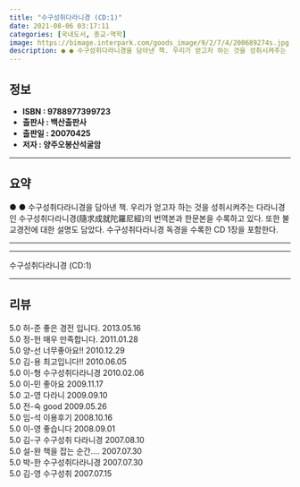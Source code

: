 ```yaml
---
title: "수구성취다라니경 (CD:1)"
date: 2021-08-06 03:17:11
categories: [국내도서, 종교-역학]
image: https://bimage.interpark.com/goods_image/9/2/7/4/200689274s.jpg
description: ● ● 수구성취다라니경을 담아낸 책. 우리가 얻고자 하는 것을 성취시켜주는 다라니경인 수구성취다라니경(隨求成就陀羅尼經)의 번역본과 한문본을 수록하고 있다. 또한 불교경전에 대한 설명도 담았다. 수구성취다라니경 독경을 수록한 CD 1장을 포함한다.
---
```


## **정보**

- **ISBN : 9788977399723**
- **출판사 : 백산출판사**
- **출판일 : 20070425**
- **저자 : 양주오봉산석굴암**

------



## **요약**

●  ●  수구성취다라니경을 담아낸 책. 우리가 얻고자 하는 것을 성취시켜주는 다라니경인 수구성취다라니경(隨求成就陀羅尼經)의 번역본과 한문본을 수록하고 있다. 또한 불교경전에 대한 설명도 담았다. 수구성취다라니경 독경을 수록한 CD 1장을 포함한다.

------



------


수구성취다라니경 (CD:1) 

------


## **리뷰** 

5.0 허-준 좋은 경전 입니다. 2013.05.16 <br/>5.0 정-헌 매우 만족합니다. 2011.01.28 <br/>5.0 양-선 너무좋아요!! 2010.12.29 <br/>5.0 김-용 최고입니다!! 2010.06.05 <br/>5.0 이-형 수구성취다라니경 2010.02.06 <br/>5.0 이-민 좋아요 2009.11.17 <br/>5.0 고-영 다라니 2009.09.10 <br/>5.0 전-숙 good 2009.05.26 <br/>5.0 임-석 이용후기 2008.10.16 <br/>5.0 이-영 좋습니다 2008.09.01 <br/>5.0 김-구 수구성취 다라니경 2007.08.10 <br/>5.0 설-완 책을 잡는 순간.... 2007.07.30 <br/>5.0 박-한 수구성취다라니경 2007.07.30 <br/>5.0 김-영 수구성취 2007.07.15 <br/>
